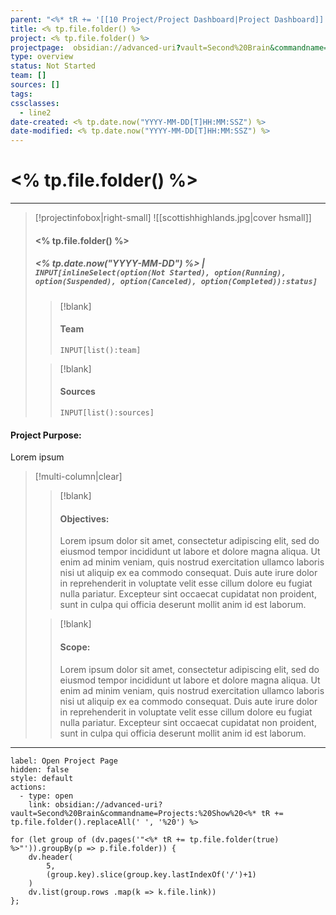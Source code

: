 ```yaml
---
parent: "<%* tR += '[[10 Project/Project Dashboard|Project Dashboard]]' %>"
title: <% tp.file.folder() %>
project: <% tp.file.folder() %>
projectpage:  obsidian://advanced-uri?vault=Second%20Brain&commandname=Projects:%20Show%20<%* tR += tp.file.folder().replaceAll(' ', '%20') %>
type: overview
status: Not Started
team: []
sources: []
tags: 
cssclasses:
  - line2
date-created: <% tp.date.now("YYYY-MM-DD[T]HH:MM:SSZ") %>
date-modified: <% tp.date.now("YYYY-MM-DD[T]HH:MM:SSZ") %>
---
```


# <% tp.file.folder() %>

---

> [!projectinfobox|right-small]
> ![[scottishhighlands.jpg|cover hsmall]]
> #### <% tp.file.folder() %>
> ##### *<% tp.date.now("YYYY-MM-DD") %>* | `INPUT[inlineSelect(option(Not Started), option(Running), option(Suspended), option(Canceled), option(Completed)):status]`
>
> > [!blank]
> > #### Team
> > ```meta-bind
> > INPUT[list():team]
> > ``` 
> 
> > [!blank]
> > #### Sources
> > ```meta-bind
> > INPUT[list():sources]
> > ```

#### Project Purpose:

Lorem ipsum

> [!multi-column|clear]
>
> > [!blank]
> > #### Objectives:
> > Lorem ipsum dolor sit amet, consectetur adipiscing elit, sed do eiusmod tempor incididunt ut labore et dolore magna aliqua. Ut enim ad minim veniam, quis nostrud exercitation ullamco laboris nisi ut aliquip ex ea commodo consequat. Duis aute irure dolor in reprehenderit in voluptate velit esse cillum dolore eu fugiat nulla pariatur. Excepteur sint occaecat cupidatat non proident, sunt in culpa qui officia deserunt mollit anim id est laborum.
>
> > [!blank]
> > #### Scope:
> > Lorem ipsum dolor sit amet, consectetur adipiscing elit, sed do eiusmod tempor incididunt ut labore et dolore magna aliqua. Ut enim ad minim veniam, quis nostrud exercitation ullamco laboris nisi ut aliquip ex ea commodo consequat. Duis aute irure dolor in reprehenderit in voluptate velit esse cillum dolore eu fugiat nulla pariatur. Excepteur sint occaecat cupidatat non proident, sunt in culpa qui officia deserunt mollit anim id est laborum.

---

```meta-bind-button
label: Open Project Page
hidden: false
style: default
actions:
  - type: open
    link: obsidian://advanced-uri?vault=Second%20Brain&commandname=Projects:%20Show%20<%* tR += tp.file.folder().replaceAll(' ', '%20') %>

```

```dataviewjs
for (let group of (dv.pages('"<%* tR += tp.file.folder(true) %>"')).groupBy(p => p.file.folder)) {
	dv.header(
		5, 
		(group.key).slice(group.key.lastIndexOf('/')+1)
	)
	dv.list(group.rows .map(k => k.file.link))
};
```